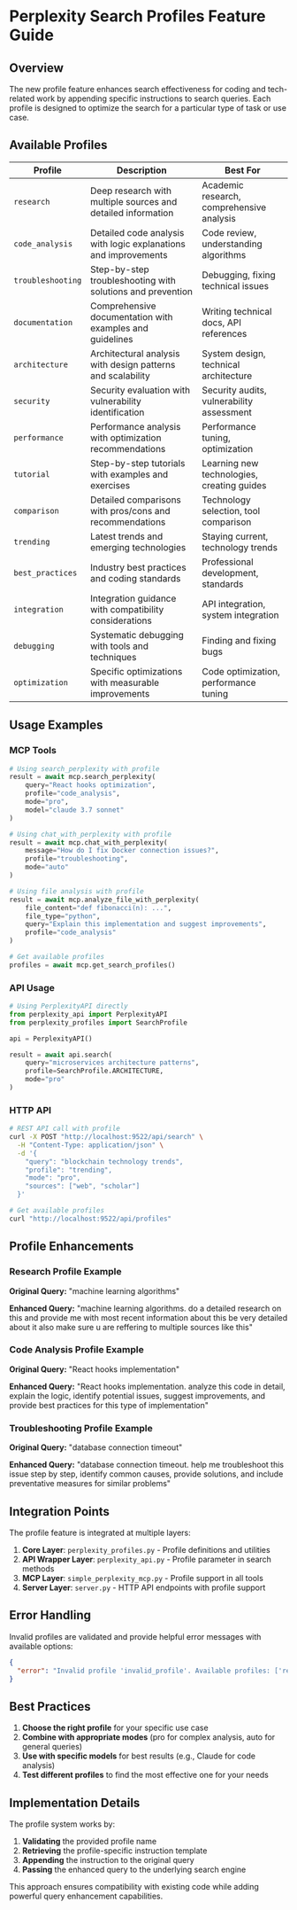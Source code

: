 # Perplexity Search Profiles Feature Guide

## Overview

The new profile feature enhances search effectiveness for coding and tech-related work by appending specific instructions to search queries. Each profile is designed to optimize the search for a particular type of task or use case.

## Available Profiles

| Profile | Description | Best For |
|---------|-------------|-----------|
| `research` | Deep research with multiple sources and detailed information | Academic research, comprehensive analysis |
| `code_analysis` | Detailed code analysis with logic explanations and improvements | Code review, understanding algorithms |
| `troubleshooting` | Step-by-step troubleshooting with solutions and prevention | Debugging, fixing technical issues |
| `documentation` | Comprehensive documentation with examples and guidelines | Writing technical docs, API references |
| `architecture` | Architectural analysis with design patterns and scalability | System design, technical architecture |
| `security` | Security evaluation with vulnerability identification | Security audits, vulnerability assessment |
| `performance` | Performance analysis with optimization recommendations | Performance tuning, optimization |
| `tutorial` | Step-by-step tutorials with examples and exercises | Learning new technologies, creating guides |
| `comparison` | Detailed comparisons with pros/cons and recommendations | Technology selection, tool comparison |
| `trending` | Latest trends and emerging technologies | Staying current, technology trends |
| `best_practices` | Industry best practices and coding standards | Professional development, standards |
| `integration` | Integration guidance with compatibility considerations | API integration, system integration |
| `debugging` | Systematic debugging with tools and techniques | Finding and fixing bugs |
| `optimization` | Specific optimizations with measurable improvements | Code optimization, performance tuning |

## Usage Examples

### MCP Tools

```python
# Using search_perplexity with profile
result = await mcp.search_perplexity(
    query="React hooks optimization",
    profile="code_analysis",
    mode="pro",
    model="claude 3.7 sonnet"
)

# Using chat_with_perplexity with profile
result = await mcp.chat_with_perplexity(
    message="How do I fix Docker connection issues?",
    profile="troubleshooting",
    mode="auto"
)

# Using file analysis with profile
result = await mcp.analyze_file_with_perplexity(
    file_content="def fibonacci(n): ...",
    file_type="python",
    query="Explain this implementation and suggest improvements",
    profile="code_analysis"
)

# Get available profiles
profiles = await mcp.get_search_profiles()
```

### API Usage

```python
# Using PerplexityAPI directly
from perplexity_api import PerplexityAPI
from perplexity_profiles import SearchProfile

api = PerplexityAPI()

result = await api.search(
    query="microservices architecture patterns",
    profile=SearchProfile.ARCHITECTURE,
    mode="pro"
)
```

### HTTP API

```bash
# REST API call with profile
curl -X POST "http://localhost:9522/api/search" \
  -H "Content-Type: application/json" \
  -d '{
    "query": "blockchain technology trends",
    "profile": "trending",
    "mode": "pro",
    "sources": ["web", "scholar"]
  }'

# Get available profiles
curl "http://localhost:9522/api/profiles"
```

## Profile Enhancements

### Research Profile Example

**Original Query:** "machine learning algorithms"

**Enhanced Query:** "machine learning algorithms. do a detailed research on this and provide me with most recent information about this be very detailed about it also make sure u are reffering to multiple sources like this"

### Code Analysis Profile Example

**Original Query:** "React hooks implementation"

**Enhanced Query:** "React hooks implementation. analyze this code in detail, explain the logic, identify potential issues, suggest improvements, and provide best practices for this type of implementation"

### Troubleshooting Profile Example

**Original Query:** "database connection timeout"

**Enhanced Query:** "database connection timeout. help me troubleshoot this issue step by step, identify common causes, provide solutions, and include preventative measures for similar problems"

## Integration Points

The profile feature is integrated at multiple layers:

1. **Core Layer**: `perplexity_profiles.py` - Profile definitions and utilities
2. **API Wrapper Layer**: `perplexity_api.py` - Profile parameter in search methods
3. **MCP Layer**: `simple_perplexity_mcp.py` - Profile support in all tools
4. **Server Layer**: `server.py` - HTTP API endpoints with profile support

## Error Handling

Invalid profiles are validated and provide helpful error messages with available options:

```json
{
  "error": "Invalid profile 'invalid_profile'. Available profiles: ['research', 'code_analysis', 'troubleshooting', ...]"
}
```

## Best Practices

1. **Choose the right profile** for your specific use case
2. **Combine with appropriate modes** (pro for complex analysis, auto for general queries)
3. **Use with specific models** for best results (e.g., Claude for code analysis)
4. **Test different profiles** to find the most effective one for your needs

## Implementation Details

The profile system works by:

1. **Validating** the provided profile name
2. **Retrieving** the profile-specific instruction template
3. **Appending** the instruction to the original query
4. **Passing** the enhanced query to the underlying search engine

This approach ensures compatibility with existing code while adding powerful query enhancement capabilities.